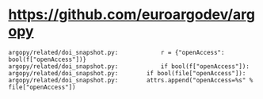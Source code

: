 # https://github.com/euroargodev/argopy

```console
argopy/related/doi_snapshot.py:            r = {"openAccess": bool(f["openAccess"])}
argopy/related/doi_snapshot.py:            if bool(f["openAccess"]):
argopy/related/doi_snapshot.py:        if bool(file["openAccess"]):
argopy/related/doi_snapshot.py:        attrs.append("openAccess=%s" % file["openAccess"])

```
